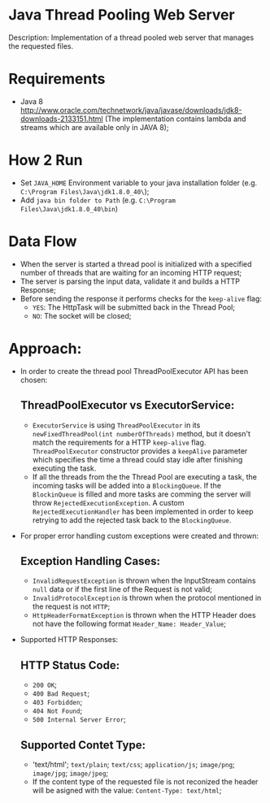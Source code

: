 # Java Thread Pooling Web Server

Description: Implementation of a thread pooled web server that manages the requested files.

# Requirements

- Java 8 http://www.oracle.com/technetwork/java/javase/downloads/jdk8-downloads-2133151.html (The implementation contains lambda and streams which are available only in JAVA 8);

# How 2 Run

- Set `JAVA_HOME` Environment variable to your java installation folder (e.g. `C:\Program Files\Java\jdk1.8.0_40\`);
- Add `java bin folder to Path` (e.g. `C:\Program Files\Java\jdk1.8.0_40\bin`)

# Data Flow

- When the server is started a thread pool is initialized with a specified number of threads that are waiting for an incoming HTTP request;
- The server is parsing the input data, validate it and builds a HTTP Response;
- Before sending the response it performs checks for the `keep-alive` flag:
	+ `YES`: The HttpTask will be submitted back in the Thread Pool;
	+ `NO`: The socket will be closed; 

# Approach:

- In order to create the thread pool ThreadPoolExecutor API has been chosen:
	
	## ThreadPoolExecutor vs ExecutorService:

	+ `ExecutorService` is using `ThreadPoolExecutor` in its `newFixedThreadPool(int numberOfThreads)` method, but it doesn't match the requirements for a HTTP `keep-alive` flag. `ThreadPoolExecutor` constructor provides a `keepAlive` parameter which specifies the time a thread could stay idle after finishing executing the task.
	+ If all the threads from the the Thread Pool are executing a task, the incoming tasks will be added into a `BlockingQueue`. If the `BlockinQueue` is filled and more tasks are comming the server will throw `RejectedExecutionException`. A custom `RejectedExecutionHandler` has been implemented in order to keep retrying to add the rejected task back to the `BlockingQueue`.

- For proper error handling custom exceptions were created and thrown:
	
	## Exception Handling Cases:

	+ `InvalidRequestException` is thrown when the InputStream contains `null` data or if the first line of the Request is not valid;
	+ `InvalidProtocolException` is thrown when the protocol mentioned in the request is not `HTTP`;
	+ `HttpHeaderFormatException` is thrown when the HTTP Header does not have the following format `Header_Name: Header_Value`;

- Supported HTTP Responses:
	
	## HTTP Status Code:

	+ `200 OK`;
	+ `400 Bad Request`;
	+ `403 Forbidden`;
	+ `404 Not Found`;
	+ `500 Internal Server Error`;

	## Supported Contet Type:

	+ 'text/html'; `text/plain`; `text/css`; `application/js`; `image/png`; `image/jpg`; `image/jpeg`;
	+ If the content type of the requested file is not reconized the header will be asigned with the value: `Content-Type: text/html`;
